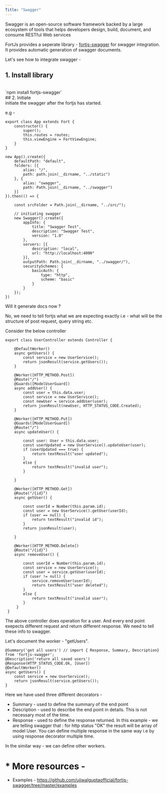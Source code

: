```yaml
---
Title: "Swagger"
---
```


Swagger is an open-source software framework backed by a large ecosystem of tools that helps developers design, build, document, and consume RESTful Web services

FortJs provides a seperate library - [fortjs-swagger](https://github.com/ujjwalguptaofficial/fortjs-swagger) for swagger integration. It provides automatic generation of swagger documents.

Let's see how to integrate swagger - 

##  1. Install library

<br>
`npm install fortjs-swagger`

<br>
## 2. Initiate

<br>
initiate the swagger after the fortjs has started.

e.g -

```
export class App extends Fort {
    constructor() {
        super();
        this.routes = routes;
        this.viewEngine = FortViewEngine;
    }
}

new App().create({
    defaultPath: "default",
    folders: [{
        alias: "/",
        path: path.join(__dirname, "../static")
    }, {
        alias: "swagger",
        path: Path.join(__dirname, "../swagger")
    }]
}).then(() => {

    const srcFolder = Path.join(__dirname, "../src/");
    
    // initiating swagger 
    new Swagger().create({
        appInfo: {
            title: "Swagger Test",
            description: "Swagger Test",
            version: "1.0"
        },
        servers: [{
            description: "local",
            url: "http://localhost:4000"
        }],
        outputPath: Path.join(__dirname, "../swagger/"),
        securitySchemes: {
            basicAuth: {
                type: "http",
                scheme: "basic"
            }
        }
    });
})
```

Will it generate docs now ?

No, we need to tell fortjs what we are expecting exactly i.e - what will be the structure of post request, query string etc.

Consider the below controller

```
export class UserController extends Controller {

    @DefaultWorker()
    async getUsers() {
        const service = new UserService();
        return jsonResult(service.getUsers());
    }

    @Worker([HTTP_METHOD.Post])
    @Route("/")
    @Guards([ModelUserGuard])
    async addUser() {
        const user = this.data.user;
        const service = new UserService();
        const newUser = service.addUser(user);
        return jsonResult(newUser, HTTP_STATUS_CODE.Created);
    }

    @Worker([HTTP_METHOD.Put])
    @Guards([ModelUserGuard])
    @Route("/")
    async updateUser() {

        const user: User = this.data.user;
        const userUpdated = new UserService().updateUser(user);
        if (userUpdated === true) {
            return textResult("user updated");
        }
        else {
            return textResult("invalid user");
        }

    }

    @Worker([HTTP_METHOD.Get])
    @Route("/{id}")
    async getUser() {

        const userId = Number(this.param.id);
        const user = new UserService().getUser(userId);
        if (user == null) {
            return textResult("invalid id");
        }
        return jsonResult(user);

    }

    @Worker([HTTP_METHOD.Delete])
    @Route("/{id}")
    async removeUser() {

        const userId = Number(this.param.id);
        const service = new UserService();
        const user = service.getUser(userId);
        if (user != null) {
            service.removeUser(userId);
            return textResult("user deleted");
        }
        else {
            return textResult("invalid user");
        }
     }
 }
```

The above controller does operation for a user. And every end point exepects different request and return different response. We need to tell these info to swagger. 
 
Let's document the  worker - "getUsers". 

```
@Summary('get all users') // import { Response, Summary, Description} from 'fortjs-swagger';
@Description('return all saved users') 
@Response(HTTP_STATUS_CODE.Ok, [User])
@DefaultWorker()
async getUsers() {
    const service = new UserService();
    return jsonResult(service.getUsers());
}
```

Here we have used three different decorators -

* Summary - used to define the summary of the end point
* Description - used to describe the end point in details. This is not necessary most of the time.
* Response -  used to define the response returned. In this example - we are telling swagger that : for http status "OK" the result will be array of model User. You can define multiple response in the same way i.e by using response decorator multiple time.

In the similar way - we can define other workers.

# * More resources - 

* Examples - https://github.com/ujjwalguptaofficial/fortjs-swagger/tree/master/examples
   